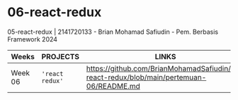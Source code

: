 # 06-react-redux
05-react-redux | 2141720133 - Brian Mohamad Safiudin - Pem. Berbasis Framework 2024

|Weeks           |PROJECTS                         |LINKS                        |
|----------------|---------------------------------|-----------------------------|
|Week 06         |`'react redux'`          |https://github.com/BrianMohamadSafiudin/06-react-redux/blob/main/pertemuan-06/README.md
